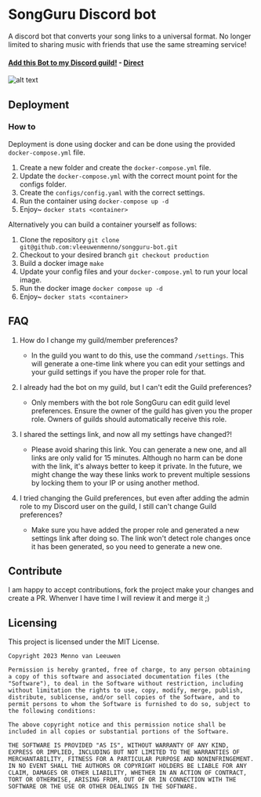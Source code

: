 # SongGuru Discord bot

A discord bot that converts your song links to a universal format. No longer limited to sharing music with friends that use the same streaming service!
#### [Add this Bot to my Discord guild!](https://discord.ly/songguru) - [Direct](https://discord.com/api/oauth2/authorize?client_id=860899901020700684&permissions=689610975232&scope=bot)

![alt text](https://github.com/vleeuwenmenno/songguru-bot/raw/develop/images/preview.png)


## Deployment

### How to
Deployment is done using docker and can be done using the provided `docker-compose.yml` file.

1. Create a new folder and create the `docker-compose.yml` file.
2. Update the `docker-compose.yml` with the correct mount point for the configs folder.
3. Create the `configs/config.yaml` with the correct settings.
4. Run the container using `docker-compose up -d`
5. Enjoy~ `docker stats <container>`

Alternatively you can build a container yourself as follows:

1. Clone the repository `git clone git@github.com:vleeuwenmenno/songguru-bot.git`
2. Checkout to your desired branch `git checkout production`
3. Build a docker image `make`
4. Update your config files and your `docker-compose.yml` to run your local image.
5. Run the docker image `docker compose up -d`
6. Enjoy~ `docker stats <container>`

## FAQ

1. How do I change my guild/member preferences?
   - In the guild you want to do this, use the command `/settings`. This will generate a one-time link where you can edit your settings and your guild settings if you have the proper role for that.

2. I already had the bot on my guild, but I can't edit the Guild preferences?
   - Only members with the bot role SongGuru can edit guild level preferences. Ensure the owner of the guild has given you the proper role. Owners of guilds should automatically receive this role.

3. I shared the settings link, and now all my settings have changed?!
   - Please avoid sharing this link. You can generate a new one, and all links are only valid for 15 minutes. Although no harm can be done with the link, it's always better to keep it private. In the future, we might change the way these links work to prevent multiple sessions by locking them to your IP or using another method.

4. I tried changing the Guild preferences, but even after adding the admin role to my Discord user on the guild, I still can't change Guild preferences?
   - Make sure you have added the proper role and generated a new settings link after doing so. The link won't detect role changes once it has been generated, so you need to generate a new one.

## Contribute

I am happy to accept contributions, fork the project make your changes and create a PR. Whenver I have time I will review it and merge it ;)

## Licensing

This project is licensed under the MIT License.

```
Copyright 2023 Menno van Leeuwen

Permission is hereby granted, free of charge, to any person obtaining a copy of this software and associated documentation files (the "Software"), to deal in the Software without restriction, including without limitation the rights to use, copy, modify, merge, publish, distribute, sublicense, and/or sell copies of the Software, and to permit persons to whom the Software is furnished to do so, subject to the following conditions:

The above copyright notice and this permission notice shall be included in all copies or substantial portions of the Software.

THE SOFTWARE IS PROVIDED "AS IS", WITHOUT WARRANTY OF ANY KIND, EXPRESS OR IMPLIED, INCLUDING BUT NOT LIMITED TO THE WARRANTIES OF MERCHANTABILITY, FITNESS FOR A PARTICULAR PURPOSE AND NONINFRINGEMENT. IN NO EVENT SHALL THE AUTHORS OR COPYRIGHT HOLDERS BE LIABLE FOR ANY CLAIM, DAMAGES OR OTHER LIABILITY, WHETHER IN AN ACTION OF CONTRACT, TORT OR OTHERWISE, ARISING FROM, OUT OF OR IN CONNECTION WITH THE SOFTWARE OR THE USE OR OTHER DEALINGS IN THE SOFTWARE.
```